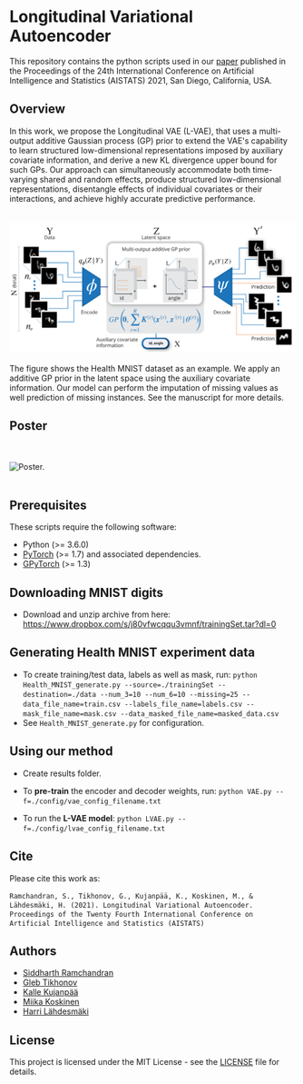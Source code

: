 Longitudinal Variational Autoencoder
===========================================================================================
This repository contains the python scripts used in our [paper](http://proceedings.mlr.press/v130/ramchandran21b.html) published in the Proceedings of the 24th International Conference on Artificial Intelligence and Statistics (AISTATS) 2021, San Diego, California, USA.

Overview
--------
In this work, we propose the Longitudinal VAE (L-VAE), that uses a multi-output additive Gaussian process (GP) prior to extend the VAE's capability to learn structured low-dimensional representations imposed by auxiliary covariate information, and  derive a new KL divergence upper bound for such GPs. Our approach can simultaneously accommodate both time-varying shared and random effects, produce structured low-dimensional representations, disentangle effects of individual covariates or their interactions, and achieve highly accurate predictive performance.<br/><br/><br/>
![L-VAE overview.](./images/overview.png)
<br/><br/>
The figure shows the Health MNIST dataset as an example. We apply an additive GP prior in the latent space using the auxiliary covariate information. Our model can perform the imputation of missing values as well prediction of missing instances. See the manuscript for more details.

Poster
------
<br/><br/>
![Poster.](./images/poster_L-VAE.png)
<br/><br/>


Prerequisites
---------------
These scripts require the following software:
- Python (>= 3.6.0)
- [PyTorch](https://pytorch.org) (>= 1.7) and associated dependencies.
- [GPyTorch](https://gpytorch.ai) (>= 1.3)

Downloading MNIST digits
------------------------
- Download and unzip archive from here: https://www.dropbox.com/s/j80vfwcqqu3vmnf/trainingSet.tar?dl=0

Generating Health MNIST experiment data
---------------------------------------
- To create training/test data, labels as well as mask, run:
		`python Health_MNIST_generate.py --source=./trainingSet --destination=./data --num_3=10 --num_6=10 --missing=25 --data_file_name=train.csv --labels_file_name=labels.csv --mask_file_name=mask.csv --data_masked_file_name=masked_data.csv`
- See `Health_MNIST_generate.py` for configuration.

Using our method
----------------
- Create results folder.
- To **pre-train** the encoder and decoder weights, run:
		`python VAE.py --f=./config/vae_config_filename.txt`

- To run the **L-VAE model**:
		`python LVAE.py --f=./config/lvae_config_filename.txt`

Cite
---------------
Please cite this work as:
```
Ramchandran, S., Tikhonov, G., Kujanpää, K., Koskinen, M., & Lähdesmäki, H. (2021). Longitudinal Variational Autoencoder. Proceedings of the Twenty Fourth International Conference on Artificial Intelligence and Statistics (AISTATS)
```

Authors
---------------
- [Siddharth Ramchandran](https://www.siddharthr.com)
- [Gleb Tikhonov](https://www.researchgate.net/profile/Gleb_Tikhonov)
- [Kalle Kujanpää]()
- [Miika Koskinen](https://www.linkedin.com/in/miika-koskinen-462ab83/)
- [Harri Lähdesmäki](http://users.ics.aalto.fi/harrila/)

License
---------------
This project is licensed under the MIT License - see the [LICENSE](LICENSE) file for details.

